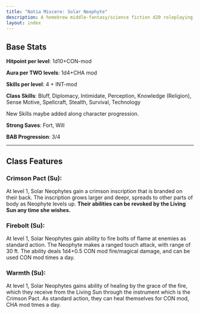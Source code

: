 ```yaml
---
title: "Natia Miscere: Solar Neophyte"
description: A homebrew middle-fantasy/science fiction d20 roleplaying game system based on Pathfinder
layout: index
---
```


## Base Stats

**Hitpoint per level**: 1d10+CON-mod

**Aura per TWO levels**: 1d4+CHA mod

**Skills per level**: 4 + INT-mod

**Class Skills**: Bluff, Diplomacy, Intimidate, Perception, Knowledge (Religion), Sense Motive, Spellcraft, Stealth, Survival, Technology

New Skills maybe added along character progression.

**Strong Saves**: Fort, Will

**BAB Progression**: 3/4

---

## Class Features

### Crimson Pact (Su):

At level 1, Solar Neophytes gain a crimson inscription that is branded on their back. The inscription grows larger and deepr, spreads to other parts of body as Neophyte levels up. **Their abilities can be revoked by the Living Sun any time she wishes.**

### Firebolt (Su):

At level 1, Solar Neophytes gain ability to fire bolts of flame at enemies as standard action. The Neophyte makes a ranged touch attack, with range of 30 ft. The ability deals 1d4+0.5 CON mod fire/magical damage, and can be used CON mod times a day.

### Warmth (Su):

At level 1, Solar Neophytes gains ability of healing by the grace of the fire, which they receive from the Living Sun through the instrument which is the Crimson Pact. As standard action, they can heal themselves for CON mod, CHA mod times a day.

